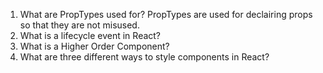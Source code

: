 1.  What are PropTypes used for?
PropTypes are used for declairing props so that they are not misused.
1.  What is a lifecycle event in React?
1.  What is a Higher Order Component?
1.  What are three different ways to style components in React?